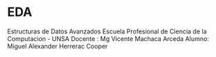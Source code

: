 # EDA
Estructuras de Datos Avanzados 
Escuela Profesional de Ciencia de la Computacion - UNSA
Docente : Mg Vicente Machaca Arceda
Alumno: Miguel Alexander Herrerac Cooper
